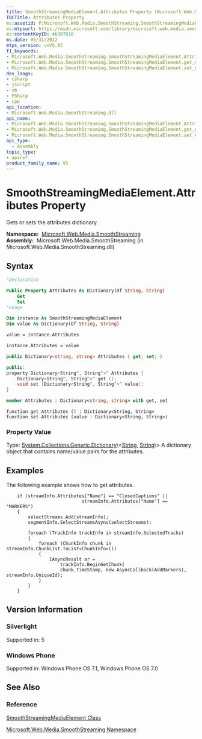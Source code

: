 ```yaml
---
title: SmoothStreamingMediaElement.Attributes Property (Microsoft.Web.Media.SmoothStreaming)
TOCTitle: Attributes Property
ms:assetid: P:Microsoft.Web.Media.SmoothStreaming.SmoothStreamingMediaElement.Attributes
ms:mtpsurl: https://msdn.microsoft.com/library/microsoft.web.media.smoothstreaming.smoothstreamingmediaelement.attributes(v=VS.95)
ms:contentKeyID: 46307810
ms.date: 05/31/2012
mtps_version: v=VS.95
f1_keywords:
- Microsoft.Web.Media.SmoothStreaming.SmoothStreamingMediaElement.Attributes
- Microsoft.Web.Media.SmoothStreaming.SmoothStreamingMediaElement.get_Attributes
- Microsoft.Web.Media.SmoothStreaming.SmoothStreamingMediaElement.set_Attributes
dev_langs:
- csharp
- jscript
- vb
- FSharp
- cpp
api_location:
- Microsoft.Web.Media.SmoothStreaming.dll
api_name:
- Microsoft.Web.Media.SmoothStreaming.SmoothStreamingMediaElement.Attributes
- Microsoft.Web.Media.SmoothStreaming.SmoothStreamingMediaElement.get_Attributes
- Microsoft.Web.Media.SmoothStreaming.SmoothStreamingMediaElement.set_Attributes
api_type:
  - Assembly
topic_type:
- apiref
product_family_name: VS
---
```


# SmoothStreamingMediaElement.Attributes Property

Gets or sets the attributes dictionary.

**Namespace:**  [Microsoft.Web.Media.SmoothStreaming](microsoft-web-media-smoothstreaming-namespace_1.md)  
**Assembly:**  Microsoft.Web.Media.SmoothStreaming (in Microsoft.Web.Media.SmoothStreaming.dll)

## Syntax

```vb
'Declaration

Public Property Attributes As Dictionary(Of String, String)
    Get
    Set
'Usage

Dim instance As SmoothStreamingMediaElement
Dim value As Dictionary(Of String, String)

value = instance.Attributes

instance.Attributes = value
```

```csharp
public Dictionary<string, string> Attributes { get; set; }
```

```cpp
public:
property Dictionary<String^, String^>^ Attributes {
    Dictionary<String^, String^>^ get ();
    void set (Dictionary<String^, String^>^ value);
}
```

``` fsharp
member Attributes : Dictionary<string, string> with get, set
```

```jscript
function get Attributes () : Dictionary<String, String>
function set Attributes (value : Dictionary<String, String>)
```

### Property Value

Type: [System.Collections.Generic.Dictionary](https://msdn.microsoft.com/library/xfhwa508\(v=vs.95\))\<[String](https://msdn.microsoft.com/library/s1wwdcbf\(v=vs.95\)), [String](https://msdn.microsoft.com/library/s1wwdcbf\(v=vs.95\))\>  
A dictionary object that contains name/value pairs for the attributes.

## Examples

The following example shows how to get attributes.

``` 
    if (streamInfo.Attributes["Name"] == "ClosedCaptions" ||
                            streamInfo.Attributes["Name"] == "MARKERS")
    {
        selectStreams.Add(streamInfo);
        segmentInfo.SelectStreamsAsync(selectStreams);

        foreach (TrackInfo trackInfo in streamInfo.SelectedTracks)
        {
            foreach (ChunkInfo chunk in streamInfo.ChunkList.ToList<ChunkInfo>())
            {
                IAsyncResult ar =
                    trackInfo.BeginGetChunk(
                    chunk.TimeStamp, new AsyncCallback(AddMarkers), streamInfo.UniqueId);
            }
        }
    }
```

## Version Information

### Silverlight

Supported in: 5  

### Windows Phone

Supported in: Windows Phone OS 7.1, Windows Phone OS 7.0  

## See Also

### Reference

[SmoothStreamingMediaElement Class](smoothstreamingmediaelement-class-microsoft-web-media-smoothstreaming_1.md)

[Microsoft.Web.Media.SmoothStreaming Namespace](microsoft-web-media-smoothstreaming-namespace_1.md)

